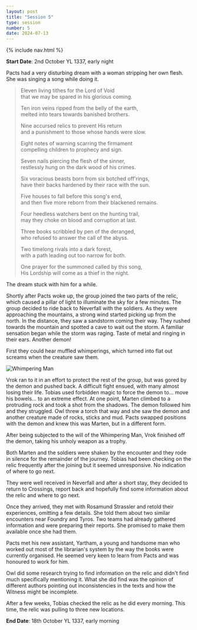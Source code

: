 ```yaml
---
layout: post
title: "Session 5"
type: session
number: 5
date: 2024-07-13
---
```


{% include nav.html %}

**Start Date**: 2nd October YL 1337, early night

Pacts had a very disturbing dream with a woman stripping her own flesh. She was singing a song while doing it.

>Eleven living tithes for the Lord of Void<br>that we may be spared in his glorious coming.
>
>Ten iron veins ripped from the belly of the earth,<br>melted into tears towards banished brothers.
>
>Nine accursed relics to prevent His return<br>and a punishment to those whose hands were slow.
>
>Eight notes of warning scarring the firmament<br>compelling children to prophecy and sign.
>
>Seven nails piercing the flesh of the sinner,<br>restlessly hung on the dark wood of his crimes.
>
>Six voracious beasts born from six botched off'rings,<br>have their backs hardened by their race with the sun.
>
>Five houses to fall before this song's end,<br>and then five more reborn from their blackened remains.
>
>Four heedless watchers bent on the hunting trail,<br>may they choke on blood and corruption at last.
>
>Three books scribbled by pen of the deranged,<br>who refused to answer the call of the abyss.
>
>Two timelong rivals into a dark forest,<br>with a path leading out too narrow for both.
>
>One prayer for the summoned called by this song,<br>His Lordship will come as a thief in the night.

The dream stuck with him for a while.

Shortly after Pacts woke up, the group joined the two parts of the relic, which caused a pillar of light to illuminate the sky for a few minutes.
The group decided to ride back to Neverfall with the soldiers. As they were approaching the mountains, a strong wind started picking up from the north. In the distance, they saw a sandstorm coming their way. They rushed towards the mountain and spotted a cave to wait out the storm. A familiar sensation began while the storm was raging. Taste of metal and ringing in their ears. Another demon!

First they could hear muffled whimperings, which turned into flat out screams when the creature saw them.

![Whimpering Man](/session-reports/assets/images/art/whimpering-man.jpg)

Vrok ran to it in an effort to protect the rest of the group, but was gored by the demon and pushed back. A difficult fight ensued, with many almost losing their life. Tobias used forbidden magic to force the demon to... move his bowels... to an extreme effect. At one point, Marten climbed to a protruding rock and took a shot from the shadows. The demon followed him and they struggled. Owl threw a torch that way and she saw the demon and another creature made of rocks, sticks and mud. Pacts swapped positions with the demon and knew this was Marten, but in a different form.

After being subjected to the will of the Whimpering Man, Vrok finished off the demon, taking his unholy weapon as a trophy.

Both Marten and the soldiers were shaken by the encounter and they rode in silence for the remainder of the journey. Tobias had been checking on the relic frequently after the joining but it seemed unresponsive. No indication of where to go next.

They were well received in Neverfall and after a short stay, they decided to return to Crossings, report back and hopefully find some information about the relic and where to go next.

Once they arrived, they met with Rosamund Strassler and retold their experiences, omitting a few details. She told them about two similar encounters near Foundry and Tyros. Two teams had already gathered information and were preparing their reports. She promised to make them available once she had them.

Pacts met his new assistant, Yartham, a young and handsome man who worked out most of the librarian's system by the way the books were currently organised. He seemed very keen to learn from Pacts and was honoured to work for him.

Owl did some research trying to find information on the relic and didn't find much specifically mentioning it. What she did find was the opinion of different authors pointing out inconsistencies in the texts and how the Witness might be incomplete.

After a few weeks, Tobias checked the relic as he did every morning. This time, the relic was pulling to three new locations.

**End Date**: 18th October YL 1337, early morning